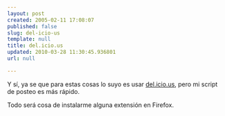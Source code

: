 ```yaml
---
layout: post
created: 2005-02-11 17:08:07
published: false
slug: del-icio-us
template: null
title: del.icio.us
updated: 2010-03-28 11:30:45.936801
url: null

---
```


Y sí, ya se que para estas cosas lo suyo es usar <a href='http://del.icio.us/'>del.icio.us</a>, pero mi script de posteo es más rápido.

Todo será cosa de instalarme alguna extensión en Firefox.

